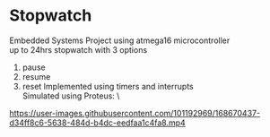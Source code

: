 # Stopwatch
Embedded Systems Project using atmega16 microcontroller \
up to 24hrs stopwatch with 3 options 
1. pause
2. resume
3. reset
Implemented using timers and interrupts \
Simulated using Proteus: \


https://user-images.githubusercontent.com/101192969/168670437-d34ff8c6-5638-484d-b4dc-eedfaa1c4fa8.mp4

